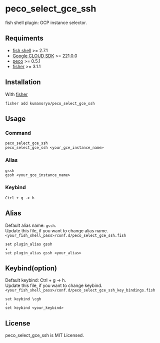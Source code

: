 # peco_select_gce_ssh
fish shell plugin: GCP instance selector.

## Requiments
- [fish shell](https://fishshell.com/) >= 2.7.1
- [Google CLOUD SDK](https://cloud.google.com/sdk/) >= 221.0.0
- [peco](https://github.com/peco/peco) >= 0.5.1
- [fisher](https://github.com/jorgebucaran/fisher) >= 3.1.1

## Installation
With [fisher](https://github.com/jorgebucaran/fisher)
```console
fisher add kumanoryo/peco_select_gce_ssh
```

## Usage
### Command
```console
peco_select_gce_ssh
peco_select_gce_ssh <your_gce_instance_name>
```
### Alias
```console
gssh
gssh <your_gce_instance_name>
```
### Keybind
```console
Ctrl + g -> h
```

## Alias
Default alias name: `gssh`.   
Update this file, if you want to change alias name.  
`<your_fish_shell_pass>/conf.d/peco_select_gce_ssh.fish`
```fish
set plugin_alias gssh
↓
set plugin_alias gssh <your_alias>
```

## Keybind(option)
Default keybind: Ctrl + g -> h.  
Update this file, if you want to change keybind.  
`<your_fish_shell_pass>/conf.d/peco_select_gce_ssh_key_bindings.fish`
```fish
set keybind \cgh
↓
set keybind <your_keybind>
```

## License
peco_select_gce_ssh is MIT Licensed.